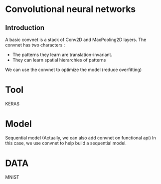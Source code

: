 
# Convolutional neural networks

## Introduction

A basic convnet is a stack of Conv2D and MaxPooling2D layers.
The convnet has two characters :
  * The patterns they learn are translation-invariant.
  * They can learn spatial hierarchies of patterns
 
 We can use the convnet to optimize the model (reduce overfitting)
 
# Tool
KERAS

# Model

Sequential model
(Actually, we can also add convnet on functional api)
In this case, we use convnet to help build a sequential model.

# DATA
MNIST

